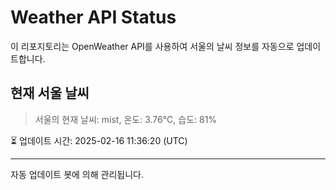 
# Weather API Status

이 리포지토리는 OpenWeather API를 사용하여 서울의 날씨 정보를 자동으로 업데이트합니다.

## 현재 서울 날씨
> 서울의 현재 날씨: mist, 온도: 3.76°C, 습도: 81%

⏳ 업데이트 시간: 2025-02-16 11:36:20 (UTC)

---
자동 업데이트 봇에 의해 관리됩니다.
